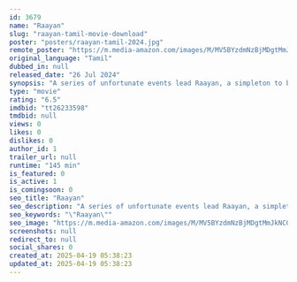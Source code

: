 ```yaml
---
id: 3679
name: "Raayan"
slug: "raayan-tamil-movie-download"
poster: "posters/raayan-tamil-2024.jpg"
remote_poster: "https://m.media-amazon.com/images/M/MV5BYzdmNzBjMDgtMmJkNC00ZjU3LTgxZTctY2QyOTkxMTFhOTU5XkEyXkFqcGc@._V1_SX300.jpg"
original_language: "Tamil"
dubbed_in: null
released_date: "26 Jul 2024"
synopsis: "A series of unfortunate events lead Raayan, a simpleton to be dragged into the dreaded world of crime and manipulation."
type: "movie"
rating: "6.5"
imdbid: "tt26233598"
tmdbid: null
views: 0
likes: 0
dislikes: 0
author_id: 1
trailer_url: null
runtime: "145 min"
is_featured: 0
is_active: 1
is_comingsoon: 0
seo_title: "Raayan"
seo_description: "A series of unfortunate events lead Raayan, a simpleton to be dragged into the dreaded world of crime and manipulation."
seo_keywords: "\"Raayan\""
seo_image: "https://m.media-amazon.com/images/M/MV5BYzdmNzBjMDgtMmJkNC00ZjU3LTgxZTctY2QyOTkxMTFhOTU5XkEyXkFqcGc@._V1_SX300.jpg"
screenshots: null
redirect_to: null
social_shares: 0
created_at: 2025-04-19 05:38:23
updated_at: 2025-04-19 05:38:23
---
```


